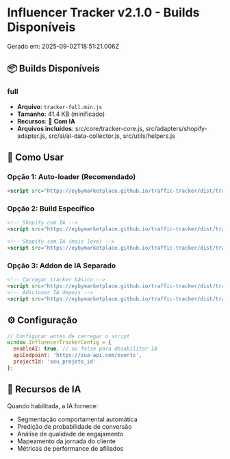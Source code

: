 # Influencer Tracker v2.1.0 - Builds Disponíveis

Gerado em: 2025-09-02T18:51:21.006Z

## 📦 Builds Disponíveis

### full
- **Arquivo**: `tracker-full.min.js`
- **Tamanho**: 41.4 KB (minificado)
- **Recursos**: 🤖 **Com IA**
- **Arquivos incluídos**: src/core/tracker-core.js, src/adapters/shopify-adapter.js, src/ai/ai-data-collector.js, src/utils/helpers.js


## 🚀 Como Usar

### Opção 1: Auto-loader (Recomendado)
```html
<script src="https://eybymarketplace.github.io/traffic-tracker/dist/tracker-auto.min.js"></script>
```

### Opção 2: Build Específico
```html
<!-- Shopify com IA -->
<script src="https://eybymarketplace.github.io/traffic-tracker/dist/tracker-shopify.min.js"></script>

<!-- Shopify sem IA (mais leve) -->
<script src="https://eybymarketplace.github.io/traffic-tracker/dist/tracker-shopify-lite.min.js"></script>
```

### Opção 3: Addon de IA Separado
```html
<!-- Carregar tracker básico -->
<script src="https://eybymarketplace.github.io/traffic-tracker/dist/tracker-shopify-lite.min.js"></script>
<!-- Adicionar IA depois -->
<script src="https://eybymarketplace.github.io/traffic-tracker/dist/tracker-ai-addon.min.js"></script>
```

## ⚙️ Configuração

```javascript
// Configurar antes de carregar o script
window.InfluencerTrackerConfig = {
  enableAI: true, // ou false para desabilitar IA
  apiEndpoint: 'https://sua-api.com/events',
  projectId: 'seu_projeto_id'
};
```

## 🤖 Recursos de IA

Quando habilitada, a IA fornece:
- Segmentação comportamental automática
- Predição de probabilidade de conversão
- Análise de qualidade de engajamento
- Mapeamento da jornada do cliente
- Métricas de performance de afiliados
